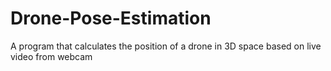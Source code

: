# Drone-Pose-Estimation
A program that calculates the position of a drone in 3D space based on live video from webcam
